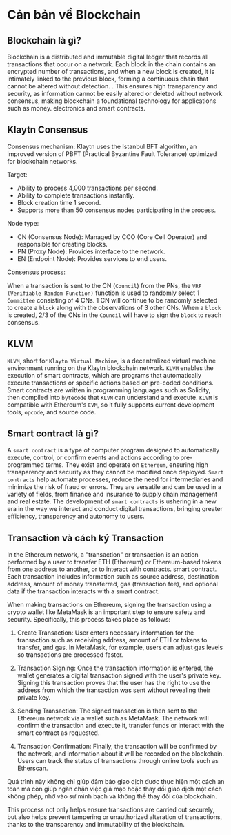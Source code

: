 # Cản bản về Blockchain

## Blockchain là gì?
Blockchain is a distributed and immutable digital ledger that records all transactions that occur on a network. Each block in the chain contains an encrypted number of transactions, and when a new block is created, it is intimately linked to the previous block, forming a continuous chain that cannot be altered without detection. . This ensures high transparency and security, as information cannot be easily altered or deleted without network consensus, making blockchain a foundational technology for applications such as money. electronics and smart contracts.

## Klaytn Consensus
Consensus mechanism: Klaytn uses the Istanbul BFT algorithm, an improved version of PBFT (Practical Byzantine Fault Tolerance) optimized for blockchain networks.

Target:
- Ability to process 4,000 transactions per second.
- Ability to complete transactions instantly.
- Block creation time 1 second.
- Supports more than 50 consensus nodes participating in the process.

Node type:
- CN (Consensus Node): Managed by CCO (Core Cell Operator) and responsible for creating blocks.
- PN (Proxy Node): Provides interface to the network.
- EN (Endpoint Node): Provides services to end users.

Consensus process:

When a transaction is sent to the CN (`Council`) from the PNs, the `VRF (Verifiable Random Function)` function is used to randomly select 1 `Committee` consisting of 4 CNs. 1 CN will continue to be randomly selected to create a `block` along with the observations of 3 other CNs. When a `block` is created, 2/3 of the CNs in the `Council` will have to sign the `block` to reach consensus.

## KLVM
`KLVM`, short for `Klaytn Virtual Machine`, is a decentralized virtual machine environment running on the Klaytn blockchain network. `KLVM` enables the execution of smart contracts, which are programs that automatically execute transactions or specific actions based on pre-coded conditions. Smart contracts are written in programming languages ​​such as Solidity, then compiled into `bytecode` that `KLVM` can understand and execute. `KLVM` is compatible with Ethereum's `EVM`, so it fully supports current development tools, `opcode`, and source code.

## Smart contract là gì?
A `smart contract` is a type of computer program designed to automatically execute, control, or confirm events and actions according to pre-programmed terms. They exist and operate on `Ethereum`, ensuring high transparency and security as they cannot be modified once deployed. `Smart contracts` help automate processes, reduce the need for intermediaries and minimize the risk of fraud or errors. They are versatile and can be used in a variety of fields, from finance and insurance to supply chain management and real estate. The development of `smart contracts` is ushering in a new era in the way we interact and conduct digital transactions, bringing greater efficiency, transparency and autonomy to users.

## Transaction và cách ký Transaction
In the Ethereum network, a "transaction" or transaction is an action performed by a user to transfer ETH (Ethereum) or Ethereum-based tokens from one address to another, or to interact with contracts. smart contract. Each transaction includes information such as source address, destination address, amount of money transferred, gas (transaction fee), and optional data if the transaction interacts with a smart contract.

When making transactions on Ethereum, signing the transaction using a crypto wallet like MetaMask is an important step to ensure safety and security. Specifically, this process takes place as follows:

1. Create Transaction: User enters necessary information for the transaction such as receiving address, amount of ETH or tokens to transfer, and gas. In MetaMask, for example, users can adjust gas levels so transactions are processed faster.

2. Transaction Signing: Once the transaction information is entered, the wallet generates a digital transaction signed with the user's private key. Signing this transaction proves that the user has the right to use the address from which the transaction was sent without revealing their private key.

3. Sending Transaction: The signed transaction is then sent to the Ethereum network via a wallet such as MetaMask. The network will confirm the transaction and execute it, transfer funds or interact with the smart contract as requested.

4. Transaction Confirmation: Finally, the transaction will be confirmed by the network, and information about it will be recorded on the blockchain. Users can track the status of transactions through online tools such as Etherscan.

Quá trình này không chỉ giúp đảm bảo giao dịch được thực hiện một cách an toàn mà còn giúp ngăn chặn việc giả mạo hoặc thay đổi giao dịch một cách không phép, nhờ vào sự minh bạch và không thể thay đổi của blockchain.

This process not only helps ensure transactions are carried out securely, but also helps prevent tampering or unauthorized alteration of transactions, thanks to the transparency and immutability of the blockchain.
